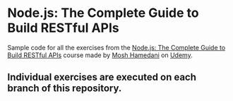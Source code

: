 # Node.js: The Complete Guide to Build RESTful APIs


Sample code for all the exercises from the [Node.js: The Complete Guide to Build RESTful APIs](https://www.udemy.com/course/nodejs-master-class/)
course made by [Mosh Hamedani](https://github.com/mosh-hamedani) on [Udemy](https://www.udemy.com/).

## Individual exercises are executed on each branch of this repository.

